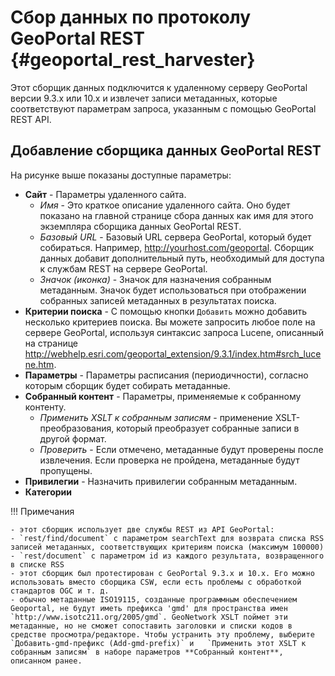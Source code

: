 # Сбор данных по протоколу GeoPortal REST {#geoportal_rest_harvester}

Этот сборщик данных подключится к удаленному серверу GeoPortal версии 9.3.x или 10.x и извлечет записи метаданных, которые соответствуют параметрам запроса, указанным с помощью GeoPortal REST API.

## Добавление сборщика данных GeoPortal REST

На рисунке выше показаны доступные параметры:

- **Сайт** - Параметры удаленного сайта.
  - *Имя* - Это краткое описание удаленного сайта. Оно будет показано на главной странице сбора данных как имя для этого экземпляра сборщика данных GeoPortal REST.
  - *Базовый URL* - Базовый URL сервера GeoPortal, который будет собираться. Например, <http://yourhost.com/geoportal>. Сборщик данных добавит дополнительный путь, необходимый для доступа к службам REST на сервере GeoPortal.
  - *Значок (иконка)* - Значок для назначения собранным метаданным. Значок будет использоваться при отображении собранных записей метаданных в результатах поиска.
- **Критерии поиска** - С помощью кнопки `Добавить` можно добавить несколько критериев поиска. Вы можете запросить любое поле на сервере GeoPortal, используя синтаксис запроса Lucene, описанный на странице <http://webhelp.esri.com/geoportal_extension/9.3.1/index.htm#srch_lucene.htm>.
- **Параметры** - Параметры расписания (периодичности), согласно которым сборщик будет собирать метаданные.
- **Собранный контент** - Параметры, применяемые к собранному контенту.
  - *Применить XSLT к собранным записям* - применение XSLT-преобразования, который преобразует собранные записи в другой формат.
  - *Проверить* - Если отмечено, метаданные будут проверены после извлечения. Если проверка не пройдена, метаданные будут пропущены.
- **Привилегии** - Назначить привилегии собранным метаданным.
- **Категории**

!!! Примечания

    - этот сборщик использует две службы REST из API GeoPortal:
    - `rest/find/document` с параметром searchText для возврата списка RSS записей метаданных, соответствующих критериям поиска (максимум 100000)
    - `rest/document` с параметром id из каждого результата, возвращенного в списке RSS
    - этот сборщик был протестирован с GeoPortal 9.3.x и 10.x. Его можно использовать вместо сборщика CSW, если есть проблемы с обработкой стандартов OGC и т. д.
    - обычно метаданные ISO19115, созданные программным обеспечением Geoportal, не будут иметь префикса 'gmd' для пространства имен `http://www.isotc211.org/2005/gmd`. GeoNetwork XSLT поймет эти метаданные, но не сможет сопоставить заголовки и списки кодов в средстве просмотра/редакторе. Чтобы устранить эту проблему, выберите `Добавить-gmd-префикс (Add-gmd-prefix)` и   `Применить этот XSLT к собранным записям` в наборе параметров **Собранный контент**, описанном ранее.